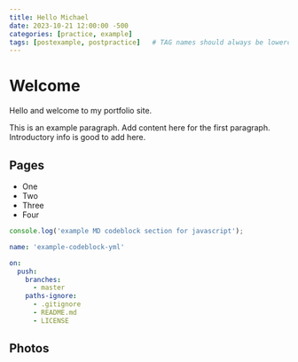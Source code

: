 ```yaml
---
title: Hello Michael
date: 2023-10-21 12:00:00 -500
categories: [practice, example]
tags: [postexample, postpractice]   # TAG names should always be lowercase
---
```


# Welcome

Hello and welcome to my portfolio site.

This is an example paragraph. Add content here for the first paragraph. Introductory info is good to add here. 

## Pages

* One
* Two
* Three
* Four

```javascript
console.log('example MD codeblock section for javascript');
```

```yml
name: 'example-codeblock-yml'

on:
  push:
    branches:
      - master
    paths-ignore:
      - .gitignore
      - README.md
      - LICENSE
```

## Photos

